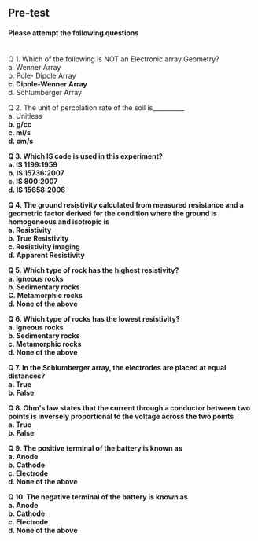 ## <b> Pre-test</b>
#### Please attempt the following questions

<br>
Q 1. Which of the following is NOT an Electronic array Geometry?<br>
a. Wenner Array<br>
b. Pole- Dipole Array<br>
<b>c. Dipole-Wenner Array</b><br>
d. Schlumberger Array<br>

Q 2. The unit of percolation rate of the soil is__________<br>
a. Unitless <br>
<b>b. g/cc<br>
c. ml/s<br>
d. cm/s<br>

Q 3. Which IS code is used in this experiment? <br>
a. IS 1199:1959<br>
<b>b. IS 15736:2007</b><br>
c. IS 800:2007<br>
d. IS 15658:2006 <br>

Q 4. The ground resistivity calculated from measured resistance and a geometric factor derived for the condition where the ground is homogeneous and isotropic is<br>
a. Resistivity<br>
b. True Resistivity<br>
c. Resistivity imaging<br>
<b>d. Apparent Resistivity</b><br>

Q 5. Which type of rock has the highest resistivity? <br>
<b>a. Igneous rocks</b><br>
b. Sedimentary rocks<br>
C. Metamorphic rocks<br>
d. None of the above<br>

Q 6. Which type of rocks has the lowest resistivity?<br>
a. Igneous rocks<br>
<b>b. Sedimentary rocks</b><br>
c. Metamorphic rocks<br>
d. None of the above<br>

Q 7. In the Schlumberger array, the electrodes are placed at equal distances? <br>
a. True<br>
<b>b. False</b><br>

Q 8. Ohm's law states that the current through a conductor between two points is inversely proportional to the voltage across the two points<br>
a. True<br>
<b>b. False</b> <br>
  
Q 9. The positive terminal of the battery is known as <br>
<b>a. Anode</b><br>
b. Cathode <br>
c. Electrode<br>
d. None of the above<br>

Q 10. The negative terminal of the battery is known as<br>
a. Anode<br>
<b>b. Cathode</b> <br>
c. Electrode<br>
d. None of the above<br>

